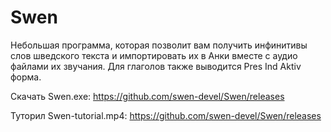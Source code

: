 # Swen
Небольшая программа, которая позволит вам получить инфинитивы слов шведского текста и импортировать их в Анки
вместе с аудио файлами их звучания. Для глаголов также выводится Pres Ind Aktiv форма.

Скачать Swen.exe: https://github.com/swen-devel/Swen/releases

Туторил Swen-tutorial.mp4: https://github.com/swen-devel/Swen/releases
